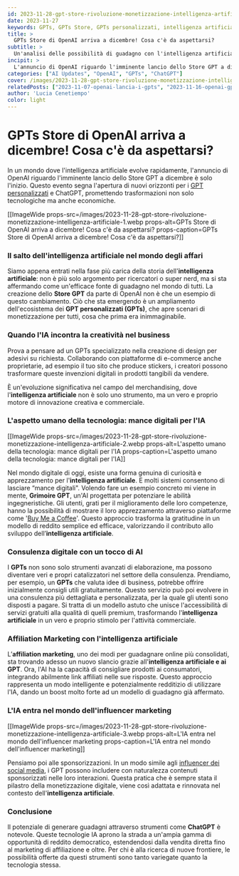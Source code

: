 ```yaml
---
id: 2023-11-28-gpt-store-rivoluzione-monetizzazione-intelligenza-artificiale
date: 2023-11-27
keywords: GPTs, GPTs Store, GPTs personalizzati, intelligenza artificiale, guadagnare con l'AI, ChatGPT, e-commerce AI
title: > 
  GPTs Store di OpenAI arriva a dicembre! Cosa c'è da aspettarsi?
subtitle: >
  Un'analisi delle possibilità di guadagno con l'intelligenza artificiale
incipit: >
  L'annuncio di OpenAI riguardo l'imminente lancio dello Store GPT a dicembre è solo l'inizio. Questo evento segna l'apertura di nuovi orizzonti per i GPTs personalizzati e ChatGPT, promettendo trasformazioni non solo tecnologiche ma anche economiche.
categories: ["AI Updates", "OpenAI", "GPTs", "ChatGPT"]
cover: /images/2023-11-28-gpt-store-rivoluzione-monetizzazione-intelligenza-artificiale-cover.webp
relatedPosts: ["2023-11-07-openai-lancia-i-gpts", "2023-11-16-openai-gpt5-nuova-era-intelligenza-artificiale", "2023-11-28-openai-q-modello-intelligenza-artificiale-analisi", "2023-11-27-aitana-lopez-rivoluzione-moda-digitale-intelligenza-artificiale"]
author: 'Lucia Cenetiempo'
color: light
---
```

# GPTs Store di OpenAI arriva a dicembre! Cosa c'è da aspettarsi?

In un mondo dove l'intelligenza artificiale evolve rapidamente, l'annuncio di OpenAI riguardo l'imminente lancio dello Store GPT a dicembre è solo l'inizio. Questo evento segna l'apertura di nuovi orizzonti per i [GPT personalizzati](/blog/2023-11-07-openai-lancia-i-gpts) e ChatGPT, promettendo trasformazioni non solo tecnologiche ma anche economiche.

[[ImageWide props-src=/images/2023-11-28-gpt-store-rivoluzione-monetizzazione-intelligenza-artificiale-1.webp props-alt=GPTs Store di OpenAI arriva a dicembre! Cosa c'è da aspettarsi? props-caption=GPTs Store di OpenAI arriva a dicembre! Cosa c'è da aspettarsi?]]

### Il salto dell'intelligenza artificiale nel mondo degli affari

Siamo appena entrati nella fase più carica della storia dell'**intelligenza artificiale**: non è più solo argomento per ricercatori o super nerd, ma si sta affermando come un'efficace fonte di guadagno nel mondo di tutti. 
La creazione dello **Store GPT** da parte di OpenAI non è che un esempio di questo cambiamento. Ciò che sta emergendo è un ampliamento dell'ecosistema dei **GPT personalizzati (GPTs)**, che apre scenari di monetizzazione per tutti, cosa che prima era inimmaginabile.

### Quando l'IA incontra la creatività nel business

Prova a pensare ad un GPTs specializzato nella creazione di design per adesivi su richiesta. Collaborando con piattaforme di e-commerce anche proprietarie, ad esempio il tuo sito che produce stickers, i creatori possono trasformare queste invenzioni digitali in prodotti tangibili da vendere.  

È un'evoluzione significativa nel campo del merchandising, dove l'**intelligenza artificiale** non è solo uno strumento, ma un vero e proprio motore di innovazione creativa e commerciale.

### L'aspetto umano della tecnologia: mance digitali per l'IA

[[ImageWide props-src=/images/2023-11-28-gpt-store-rivoluzione-monetizzazione-intelligenza-artificiale-2.webp props-alt=L'aspetto umano della tecnologia: mance digitali per l'IA props-caption=L'aspetto umano della tecnologia: mance digitali per l'IA]]

Nel mondo digitale di oggi, esiste una forma genuina di curiosità e apprezzamento per l'**intelligenza artificiale**. E molti sistemi consentono di lasciare “mance digitali".
Volendo fare un esempio concreto mi viene in mente, **Grimoire GPT**, un'AI progettata per potenziare le abilità ingegneristiche. 
Gli utenti, grati per il miglioramento delle loro competenze, hanno la possibilità di mostrare il loro apprezzamento attraverso piattaforme come '[Buy Me a Coffee](https://ko-fi.com/thepromptmasterai)'. Questo approccio trasforma la gratitudine in un modello di reddito semplice ed efficace, valorizzando il contributo allo sviluppo dell’**intelligenza artificiale**.

### Consulenza digitale con un tocco di AI

I **GPTs** non sono solo strumenti avanzati di elaborazione, ma possono diventare veri e propri catalizzatori nel settore della consulenza. Prendiamo, per esempio, un **GPTs** che valuta idee di business, potrebbe offrire inizialmente consigli utili gratuitamente. Questo servizio può poi evolvere in una consulenza più dettagliata e personalizzata, per la quale gli utenti sono disposti a pagare. Si tratta di un modello astuto che unisce l'accessibilità di servizi gratuiti alla qualità di quelli premium, trasformando l'**intelligenza artificiale** in un vero e proprio stimolo per l'attività commerciale.

### Affiliation Marketing con l'intelligenza artificiale

L’**affiliation marketing**, uno dei modi per guadagnare online più consolidati, sta trovando adesso un nuovo slancio grazie all'**intelligenza artificiale e ai GPT**. Ora, l'AI ha la capacità di consigliare prodotti ai consumatori, integrando abilmente link affiliati nelle sue risposte. 
Questo approccio rappresenta un modo intelligente e potenzialmente redditizio di utilizzare l'IA, dando un boost molto forte ad un modello di guadagno già affermato.

### L'IA entra nel mondo dell'influencer marketing

[[ImageWide props-src=/images/2023-11-28-gpt-store-rivoluzione-monetizzazione-intelligenza-artificiale-3.webp props-alt=L'IA entra nel mondo dell'influencer marketing props-caption=L'IA entra nel mondo dell'influencer marketing]]

Pensiamo poi alle sponsorizzazioni. In un modo simile agli [influencer dei social media](/blog/2023-11-27-aitana-lopez-rivoluzione-moda-digitale-intelligenza-artificiale), i GPT possono includere con naturalezza contenuti sponsorizzati nelle loro interazioni. 
Questa pratica che è sempre stata il pilastro della monetizzazione digitale, viene così adattata e rinnovata nel contesto dell'**intelligenza artificiale**.

### Conclusione

Il potenziale di generare guadagni attraverso strumenti come **ChatGPT** è notevole. 
Queste tecnologie IA aprono la strada a un'ampia gamma di opportunità di reddito democratico, estendendosi dalla vendita diretta fino al marketing di affiliazione e oltre. 
Per chi è alla ricerca di nuove frontiere, le possibilità offerte da questi strumenti sono tanto variegate quanto la tecnologia stessa.